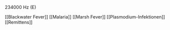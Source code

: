 234000 Hz (E)

[[Blackwater Fever]]
[[Malaria]]
[[Marsh Fever]]
[[Plasmodium-Infektionen]]
[[Remittens]]